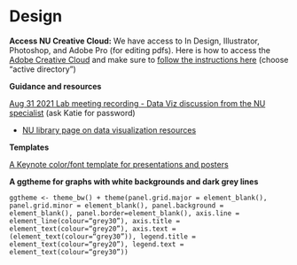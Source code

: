 # Design

**Access NU Creative Cloud:** We have access to In Design, Illustrator, Photoshop, and Adobe Pro (for editing pdfs). 
Here is how to access the [Adobe Creative Cloud](https://adobe.northeastern.edu/) and 
make sure to [follow the instructions here](https://service.northeastern.edu/ogs?id=kb_article&sys_id=4128ecdb1b42745069590dc1604bcbb2) (choose “active directory”)

**Guidance and resources**

[Aug 31 2021 Lab meeting recording - Data Viz discussion from the NU specialist](https://northeastern.zoom.us/rec/share/L4GY5DKi6XCi1nf8_RxkzyGyu6NAojZd4nsNsL1WpxiEfNp5qe_PHd5An9ngPANS.49r97rNHCjo5PNSH) (ask Katie for password)

* [NU library page on data visualization resources](https://subjectguides.lib.neu.edu/dataviz/tutorials)

**Templates**

[A Keynote color/font template for presentations and posters](https://github.com/DrK-Lo/lotterhoslabprotocols/raw/gh-pages/ClassicPresentationTheme.key)

**A ggtheme for graphs with white backgrounds and dark grey lines**

```
ggtheme <- theme_bw() + theme(panel.grid.major = element_blank(), panel.grid.minor = element_blank(), panel.background = element_blank(), panel.border=element_blank(), axis.line = element_line(colour=“grey30”), axis.title = element_text(colour=“grey20”), axis.text = (element_text(colour=“grey30”)), legend.title = element_text(colour=“grey20”), legend.text = element_text(colour=“grey30”))
```
